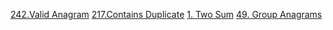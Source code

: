 [242.Valid Anagram](https://leetcode.com/problems/valid-anagram/)
[217.Contains Duplicate](https://leetcode.com/problems/contains-duplicate/)
[1. Two Sum](https://leetcode.com/problems/two-sum/)
[49. Group Anagrams](https://leetcode.com/problems/group-anagrams/)
